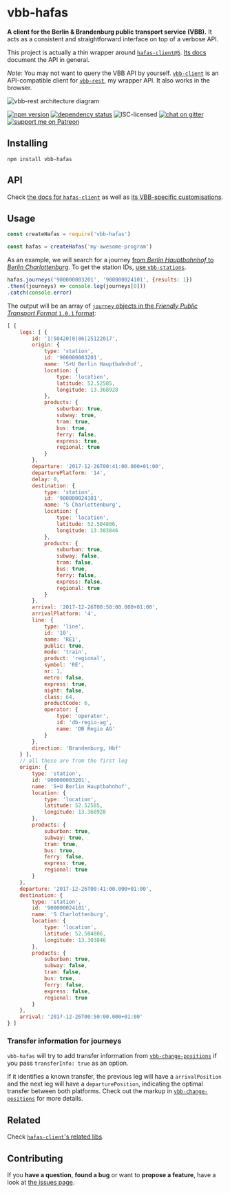 # vbb-hafas

**A client for the Berlin & Brandenburg public transport service (VBB).** It acts as a consistent and straightforward interface on top of a verbose API.

This project is actually a thin wrapper around [`hafas-client@5`](https://github.com/public-transport/hafas-client/tree/5#hafas-client). [Its docs](https://github.com/public-transport/hafas-client/tree/5/docs) document the API in general.

*Note*: You may not want to query the VBB API by yourself. [`vbb-client`](https://github.com/derhuerst/vbb-client) is an API-compatible client for [`vbb-rest`](https://github.com/derhuerst/vbb-rest), my wrapper API. It also works in the browser.

![vbb-rest architecture diagram](https://rawgit.com/derhuerst/vbb-rest/hafas-rest-api/architecture.svg)

[![npm version](https://img.shields.io/npm/v/vbb-hafas.svg)](https://www.npmjs.com/package/vbb-hafas)
[![dependency status](https://img.shields.io/david/derhuerst/vbb-hafas.svg)](https://david-dm.org/derhuerst/vbb-hafas)
![ISC-licensed](https://img.shields.io/github/license/derhuerst/vbb-hafas.svg)
[![chat on gitter](https://badges.gitter.im/derhuerst.svg)](https://gitter.im/derhuerst)
[![support me on Patreon](https://img.shields.io/badge/support%20me-on%20patreon-fa7664.svg)](https://patreon.com/derhuerst)


## Installing

```shell
npm install vbb-hafas
```


## API

Check [the docs for `hafas-client`](https://github.com/public-transport/hafas-client/tree/5/docs) as well as [its VBB-specific customisations](https://github.com/public-transport/hafas-client/blob/4/p/vbb/readme.md).


## Usage

```javascript
const createHafas = require('vbb-hafas')

const hafas = createHafas('my-awesome-program')
```

As an example, we will search for a journey [from *Berlin Hauptbahnhof* to *Berlin Charlottenburg*](https://www.google.de/maps/dir/Berlin+Hauptbahnhof,+Europaplatz,+Berlin/S+Berlin-Charlottenburg/@52.5212391,13.3287227,13z). To get the station IDs, [use `vbb-stations`](https://github.com/derhuerst/vbb-stations#usage).

```javascript
hafas.journeys('900000003201', '900000024101', {results: 1})
.then((journeys) => console.log(journeys[0]))
.catch(console.error)
```

The output will be an array of [`journey` objects in the *Friendly Public Transport Format* `1.0.1` format](https://github.com/public-transport/friendly-public-transport-format/tree/1.0.1/spec#journey):

```javascript
[ {
	legs: [ {
		id: '1|50420|0|86|25122017',
		origin: {
			type: 'station',
			id: '900000003201',
			name: 'S+U Berlin Hauptbahnhof',
			location: {
				type: 'location',
				latitude: 52.52585,
				longitude: 13.368928
			},
			products: {
				suburban: true,
				subway: true,
				tram: true,
				bus: true,
				ferry: false,
				express: true,
				regional: true
			}
		},
		departure: '2017-12-26T00:41:00.000+01:00',
		departurePlatform: '14',
		delay: 0,
		destination: {
			type: 'station',
			id: '900000024101',
			name: 'S Charlottenburg',
			location: {
				type: 'location',
				latitude: 52.504806,
				longitude: 13.303846
			},
			products: {
				suburban: true,
				subway: false,
				tram: false,
				bus: true,
				ferry: false,
				express: false,
				regional: true
			}
		},
		arrival: '2017-12-26T00:50:00.000+01:00',
		arrivalPlatform: '4',
		line: {
			type: 'line',
			id: '10',
			name: 'RE1',
			public: true,
			mode: 'train',
			product: 'regional',
			symbol: 'RE',
			nr: 1,
			metro: false,
			express: true,
			night: false,
			class: 64,
			productCode: 6,
			operator: {
				type: 'operator',
				id: 'db-regio-ag',
				name: 'DB Regio AG'
			}
		},
		direction: 'Brandenburg, Hbf'
	} ],
	// all these are from the first leg
	origin: {
		type: 'station',
		id: '900000003201',
		name: 'S+U Berlin Hauptbahnhof',
		location: {
			type: 'location',
			latitude: 52.52585,
			longitude: 13.368928
		},
		products: {
			suburban: true,
			subway: true,
			tram: true,
			bus: true,
			ferry: false,
			express: true,
			regional: true
		}
	},
	departure: '2017-12-26T00:41:00.000+01:00',
	destination: {
		type: 'station',
		id: '900000024101',
		name: 'S Charlottenburg',
		location: {
			type: 'location',
			latitude: 52.504806,
			longitude: 13.303846
		},
		products: {
			suburban: true,
			subway: false,
			tram: false,
			bus: true,
			ferry: false,
			express: false,
			regional: true
		}
	},
	arrival: '2017-12-26T00:50:00.000+01:00'
} ]
```


### Transfer information for journeys

`vbb-hafas` will try to add transfer information from [`vbb-change-positions`](https://github.com/juliuste/vbb-change-positions) if you pass `transferInfo: true` as an option.

If it identifies a known transfer, the previous leg will have a `arrivalPosition` and the next leg will have a `departurePosition`, indicating the optimal transfer between both platforms. Check out the markup in [`vbb-change-positions`](https://github.com/juliuste/vbb-change-positions) for more details.


## Related

Check [`hafas-client`'s related libs](https://github.com/public-transport/hafas-client/blob/4/readme.md#related).


## Contributing

If you **have a question**, **found a bug** or want to **propose a feature**, have a look at [the issues page](https://github.com/derhuerst/vbb-hafas/issues).

